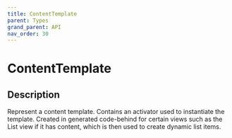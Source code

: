 ```yaml
---
title: ContentTemplate
parent: Types
grand_parent: API
nav_order: 30
---
```


# ContentTemplate

## Description

Represent a content template. Contains an activator used to instantiate the template. Created in generated code-behind for certain views such as the List view if it has content, which is then used to create dynamic list items.
